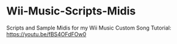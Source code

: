 # Wii-Music-Scripts-Midis

Scripts and Sample Midis for my Wii Music Custom Song Tutorial: https://youtu.be/fBS4OFdFOw0
